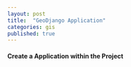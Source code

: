 ```yaml
---
layout: post
title:  "GeoDjango Application"
categories: gis
published: true
---
```

#### Create a Application within the Project
